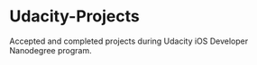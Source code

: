 # Udacity-Projects

Accepted and completed projects during Udacity iOS Developer Nanodegree program.
